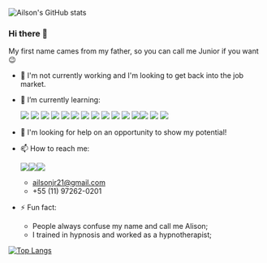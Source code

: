 ![Ailson's GitHub stats](https://github-readme-stats.vercel.app/api?username=ailsonjr&theme=dark&show_icons=true)
### Hi there 👋

My first name cames from my father, so you can call me Junior if you want :wink:

- 🔭 I'm not currently working and I'm looking to get back into the job market.
- 🌱 I’m currently learning:

  <img src="https://img.shields.io/badge/JavaScript-F7DF1E?style=for-the-badge&logo=javascript&logoColor=black" />  <img src="https://img.shields.io/badge/TypeScript-007ACC?style=for-the-badge&logo=typescript&logoColor=white" />  <img src="https://img.shields.io/badge/Node.js-43853D?style=for-the-badge&logo=node-dot-js&logoColor=white" />  <img src="https://img.shields.io/badge/npm-CB3837?style=for-the-badge&logo=npm&logoColor=white" />  <img src="https://img.shields.io/badge/Yarn-2C8EBB?style=for-the-badge&logo=yarn&logoColor=white" />  <img src="https://img.shields.io/badge/Jest-C21325?style=for-the-badge&logo=jest&logoColor=white" />  <img src="https://img.shields.io/badge/React-20232A?style=for-the-badge&logo=react&logoColor=61DAFB" />  <img src="https://img.shields.io/badge/HTML5-E34F26?style=for-the-badge&logo=html5&logoColor=white" />  <img src="https://img.shields.io/badge/CSS3-1572B6?style=for-the-badge&logo=css3&logoColor=white" />  <img src="https://img.shields.io/badge/MongoDB-4EA94B?style=for-the-badge&logo=mongodb&logoColor=white" />  <img src="https://img.shields.io/badge/MySQL-00000F?style=for-the-badge&logo=mysql&logoColor=white" />  <img src="https://img.shields.io/badge/PostgreSQL-316192?style=for-the-badge&logo=postgresql&logoColor=white" /><img src="https://img.shields.io/badge/Express.js-000000?style=for-the-badge&logo=express&logoColor=white" />  <img src="https://img.shields.io/badge/Angular-DD0031?style=for-the-badge&logo=angular&logoColor=white" />  <img src="https://img.shields.io/badge/Bootstrap-563D7C?style=for-the-badge&logo=bootstrap&logoColor=white" />
- 🤔 I'm looking for help on an opportunity to show my potential!
- 📫 How to reach me: 

  <a href="https://www.linkedin.com/in/ailsonjr/"><img src="https://img.shields.io/badge/LinkedIn-0077B5?style=for-the-badge&logo=linkedin&logoColor=white" /></a><a href="https://www.instagram.com/ailsonjr/"><img src="https://img.shields.io/badge/Instagram-E4405F?style=for-the-badge&logo=instagram&logoColor=white" /></a><a href="https://www.facebook.com/ailsonjr"><img src="https://img.shields.io/badge/Facebook-1877F2?style=for-the-badge&logo=facebook&logoColor=white" /></a>
  - ailsonjr21@gmail.com
  - +55 (11) 97262-0201
- ⚡ Fun fact: 
  - People always confuse my name and call me Alison; 
  - I trained in hypnosis and worked as a hypnotherapist; 

[![Top Langs](https://github-readme-stats.vercel.app/api/top-langs/?username=ailsonjr)](https://github.com/ailsonjr/github-readme-stats)

